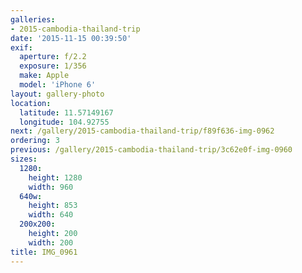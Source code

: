 ```yaml
---
galleries:
- 2015-cambodia-thailand-trip
date: '2015-11-15 00:39:50'
exif:
  aperture: f/2.2
  exposure: 1/356
  make: Apple
  model: 'iPhone 6'
layout: gallery-photo
location:
  latitude: 11.57149167
  longitude: 104.92755
next: /gallery/2015-cambodia-thailand-trip/f89f636-img-0962
ordering: 3
previous: /gallery/2015-cambodia-thailand-trip/3c62e0f-img-0960
sizes:
  1280:
    height: 1280
    width: 960
  640w:
    height: 853
    width: 640
  200x200:
    height: 200
    width: 200
title: IMG_0961
---
```

